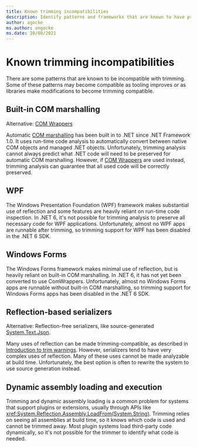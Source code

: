 ```yaml
---
title: Known trimming incompatibilities
description: Identify patterns and frameworks that are known to have problems with trimming
author: agocke
ms.author: angocke
ms.date: 10/08/2021
---
```

# Known trimming incompatibilities

There are some patterns that are known to be incompatible with trimming. Some of these patterns may become compatible as tooling improves or as libraries make modifications to become trimming compatible.

## Built-in COM marshalling

Alternative: [COM Wrappers](../../../standard/native-interop/com-wrappers.md)

Automatic [COM marshalling](../../../standard/native-interop/cominterop.md) has been built in to .NET since .NET Framework 1.0. It uses run-time code analysis to automatically convert between native COM objects and managed .NET objects. Unfortunately, trimming analysis cannot always predict what .NET code will need to be preserved for automatic COM marshalling. However, if [COM Wrappers](../../../standard/native-interop/com-wrappers.md) are used instead, trimming analysis can guarantee that all used code will be correctly preserved.

## WPF

The Windows Presentation Foundation (WPF) framework makes substantial use of reflection and some features are heavily reliant on run-time code inspection. In .NET 6, it's not possible for trimming analysis to preserve all necessary code for WPF applications. Unfortunately, almost no WPF apps are runnable after trimming, so trimming support for WPF has been disabled in the .NET 6 SDK.

## Windows Forms

The Windows Forms framework makes minimal use of reflection, but is heavily reliant on built-in COM marshalling. In .NET 6, it has not yet been converted to use ComWrappers. Unfortunately, almost no Windows Forms apps are runnable without built-in COM marshalling, so trimming support for Windows Forms apps has been disabled in the .NET 6 SDK.

## Reflection-based serializers

Alternative: Reflection-free serializers, like source-generated [System.Text.Json](../../../standard/serialization/system-text-json/source-generation.md).

Many uses of reflection can be made trimming-compatible, as described in [Introduction to trim warnings](fixing-warnings.md). However, serializers tend to have very complex uses of reflection. Many of these uses cannot be made analyzable at build time. Unfortunately, the best option is often to rewrite the system to use source generation instead.

## Dynamic assembly loading and execution

Trimming and dynamic assembly loading is a common problem for systems that support plugins or extensions, usually through APIs like <xref:System.Reflection.Assembly.LoadFrom(System.String)>. Trimming relies on seeing all assemblies at build time, so it knows which code is used and cannot be trimmed away. Most plugin systems load third-party code dynamically, so it's not possible for the trimmer to identify what code is needed.
